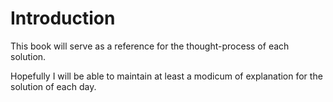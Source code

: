 # Introduction

This book will serve as a reference for the thought-process of each solution.

Hopefully I will be able to maintain at least a modicum of explanation for the
solution of each day.
